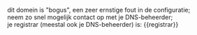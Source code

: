 
dit domein is "bogus", een zeer ernstige fout in de configuratie;  
neem zo snel mogelijk contact op met je DNS-beheerder;  
je registrar (meestal ook je DNS-beheerder) is: {{registrar}}
